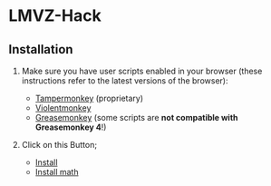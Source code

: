 # LMVZ-Hack

## Installation

1. Make sure you have user scripts enabled in your browser (these instructions refer to the latest versions of the browser):

	* [Tampermonkey](https://www.tampermonkey.net/) (proprietary)
	* [Violentmonkey](https://violentmonkey.github.io/get-it/)
	* [Greasemonkey](https://addons.mozilla.org/firefox/addon/greasemonkey/) (some scripts are **not compatible with Greasemonkey 4**!)


2. Click on this Button;
	* [Install](https://raw.githubusercontent.com/NotSusmuel/LMVZ-Hack/main/main.user.js)
 	* [Install math](https://raw.githubusercontent.com/NotSusmuel/LMVZ-Hack/main/Math.user.js) 
